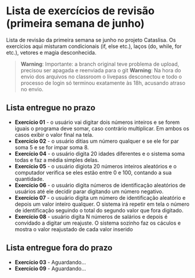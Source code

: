 
# Lista de exercícios de revisão (primeira semana de junho)
Lista de revisão da primeira semana se junho no projeto Cataslisa. Os exercícios aqui misturam condicionais (if, else etc.), laços (do, while, for etc.), vetores e magia desconhecida.

> 
> **Warning**:  Importante: a branch original teve problema de upload, precisou ser apagada e reenviada para o git
> **Warning**:  Na hora do envio dos arquivos no classroom o livepass desconectou e todo o processo de login só terminou exatamente às 18h, acusando atraso no envio. 

## Lista entregue no prazo
- **Exercício 01** - o usuário vai digitar dois números inteiros e se forem iguais o programa deve somar, caso contrário multiplicar. Em ambos os casos exibir o valor final na tela.
- **Exercício 02** - o usuário ditias um número qualquer e se ele for par soma 5 e se for impar soma 8.
- **Exercício 04** - o usuário digita 20 idades diferentes e o sistema soma todas e faz a média simples delas.
- **Exercício 05** - o usuário digiota 20 números inteiros aleatórios e o computador verifica se eles estão entre 0 e 100, contando a sua quantidade.
- **Exercício 06** - o usuário digita números de identificação aleatórios de usuários até ele decidir parar digitando um número negativo.
- **Exercício 07** - o usuário digita um número de identificação aleatório e depois um valor inteiro qualquer. O sistema irá repetir em tela o número de identificação seguindo o total do segundo valor que fora digitado.
- **Exercício 08** - usuário digita N números de salários e depois é convidado a digitar um reajuste. O sistema sozinho faz os cáculos e mostra o valor reajustado de cada valor inserido
## Lista entregue fora do prazo
- **Exercício 03** - Aguardando...
- **Exercício 09** - Aguardando...